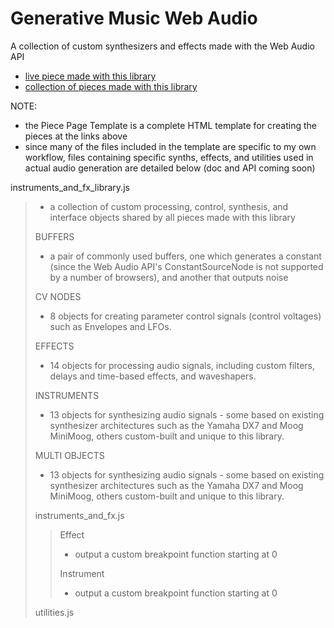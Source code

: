 # Generative Music Web Audio

A collection of custom synthesizers and effects made with the Web Audio API

  - [live piece made with this library](http://paulparoczai.hostingerapp.com/live/community_infinite_offline/community_infinite.html?__cf_chl_jschl_tk__=aae609b14446b8146b4fc487b8eb160d720261d3-1615345578-0-AXt1Gmu9jU9uzzjHQlAzgwjiOVU7p2jG9YFDz9pczrI1nDSwfooKTnFW23q9A3psWoHJvfBWcT0HRuQ5wG_Hp2lREXEcMHd5sUqjNl9-XMPXZppv0ropj2fje_N-biqUtpYpACD8vPSWSGS2GVuxW618X3dHEYLNM_aA8PwSfhAv9sOUmzmxPzCrp-0_R2DKl_IZqxNTiYy_xHRoIW8Y46AY7gA0oMbn5sv5kDVBYAPl3U0HksPrf-vUpLD77oVUf1TPV9t_AI2UCMxmFNZq2ekdvUzypUx3IaMCjubNmLCyhSKwHfmiCAVPjjOjm7cs81rc_Y40MoxW2zU-mf2ynqX7zJ8WuxGqng2Szu6C43rWugkR2ZnPgEQakIEcDZBx29TGsSYjZiKW85Vly3l5_nfZOpjq0tmsPBeSuC4bWxHvsXDwO_E2QqsBbCoqsA9FbRhLLKfy3LqVGD_z8zpwuH4)
  - [collection of pieces made with this library](https://www.paulparoczai.net/#/webaudio/)

NOTE:

- the Piece Page Template is a complete HTML template for creating the pieces at the links above
- since many of the files included in the template are specific to my own workflow, files containing specific synths, effects, and utilities used in actual audio generation are detailed below (doc and API coming soon)

<!-- INSTRUMENTS AND FX LIBRARY.js -->

instruments_and_fx_library.js<blockquote>
  - a collection of custom processing, control, synthesis, and interface objects shared by all pieces made with this library

<!-- CV NODES -->

BUFFERS
  - a pair of commonly used buffers, one which generates a constant (since the Web Audio API's ConstantSourceNode is not supported by a number of browsers), and another that outputs noise

CV NODES
  - 8 objects for creating parameter control signals (control voltages) such as Envelopes and LFOs.
  
EFFECTS
  - 14 objects for processing audio signals, including custom filters, delays and time-based effects, and waveshapers.

INSTRUMENTS
  - 13 objects for synthesizing audio signals - some based on existing synthesizer architectures such as the Yamaha DX7 and Moog MiniMoog, others custom-built and unique to this library.

MULTI OBJECTS
  - 13 objects for synthesizing audio signals - some based on existing synthesizer architectures such as the Yamaha DX7 and Moog MiniMoog, others custom-built and unique to this library.

<!-- INSTRUMENTS AND FX.js -->

instruments_and_fx.js<blockquote>
  
 Effect
  - output a custom breakpoint function starting at 0

 Instrument
  - output a custom breakpoint function starting at 0

</blockquote>

<!-- UTILITIES.js -->

utilities.js<blockquote>
